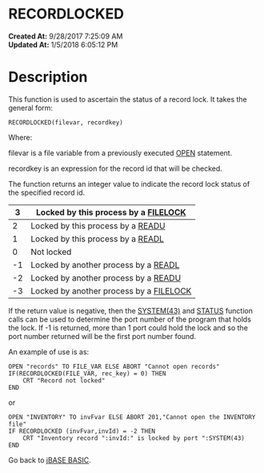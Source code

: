 # RECORDLOCKED

**Created At:** 9/28/2017 7:25:09 AM  
**Updated At:** 1/5/2018 6:05:12 PM  


# Description

This function is used to ascertain the status of a record lock. It takes the general form:

```
RECORDLOCKED(filevar, recordkey)
```

Where:

filevar is a file variable from a previously executed [OPEN](277537-open) statement.

recordkey is an expression for the record id that will be checked.

The function returns an integer value to indicate the record lock status of the specified record id.


| 3<br> | Locked by this process by a [FILELOCK](271547-filelock)<br> |
| --- | --- |
| 2<br> | Locked by this process by a [READU](278774-readu)<br> |
| 1<br> | Locked by this process by a [READL](278657-readl)<br> |
| 0<br> | Not locked<br> |
| -1<br> | Locked by another process by a [READL](278657-readl)<br> |
| -2<br> | Locked by another process by a [READU](278774-readu)<br> |
| -3<br> | Locked by another process by a [FILELOCK](271547-filelock)<br> |


If the return value is negative, then the [SYSTEM(43)](282982-system-functions) and [STATUS](278661-status-function) function calls can be used to determine the port number of the program that holds the lock. If -1 is returned, more than 1 port could hold the lock and so the port number returned will be the first port number found.

An example of use is as:

```
OPEN "records" TO FILE_VAR ELSE ABORT "Cannot open records"
IF(RECORDLOCKED(FILE_VAR, rec_key) = 0) THEN
    CRT "Record not locked"
END
```

or

```
OPEN "INVENTORY" TO invFvar ELSE ABORT 201,"Cannot open the INVENTORY file"
IF RECORDLOCKED (invFvar,invId) = -2 THEN
    CRT "Inventory record ":invId:" is locked by port ":SYSTEM(43)
END
```



Go back to [jBASE BASIC](263498-jbase-basic).
